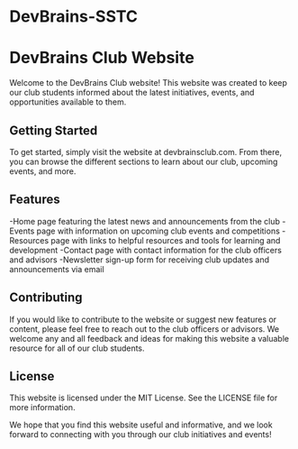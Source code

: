 # DevBrains-SSTC

# DevBrains Club Website
Welcome to the DevBrains Club website! This website was created to keep our club students informed about the latest initiatives, events, and opportunities available to them.

## Getting Started
To get started, simply visit the website at devbrainsclub.com. From there, you can browse the different sections to learn about our club, upcoming events, and more.

## Features

-Home page featuring the latest news and announcements from the club
-Events page with information on upcoming club events and competitions
-Resources page with links to helpful resources and tools for learning and development
-Contact page with contact information for the club officers and advisors
-Newsletter sign-up form for receiving club updates and announcements via email

## Contributing
If you would like to contribute to the website or suggest new features or content, please feel free to reach out to the club officers or advisors. We welcome any and all feedback and ideas for making this website a valuable resource for all of our club students.

## License
This website is licensed under the MIT License. See the LICENSE file for more information.

We hope that you find this website useful and informative, and we look forward to connecting with you through our club initiatives and events!

